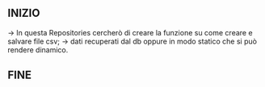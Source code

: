 ## INIZIO ##

-> In questa Repositories cercherò di creare la funzione su come creare e salvare file csv;
-> dati recuperati dal db oppure in modo statico che si può rendere dinamico.

## FINE ##

